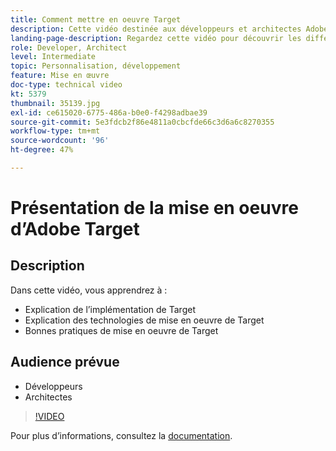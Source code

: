 ```yaml
---
title: Comment mettre en oeuvre Target
description: Cette vidéo destinée aux développeurs et architectes Adobe Target explique en détail la mise en œuvre de Target. Regardez cette vidéo pour découvrir les différentes technologies et utiliser les bonnes pratiques pour la mise en œuvre de Target.
landing-page-description: Regardez cette vidéo pour découvrir les différentes technologies et utiliser les bonnes pratiques pour la mise en œuvre de Target.
role: Developer, Architect
level: Intermediate
topic: Personnalisation, développement
feature: Mise en œuvre
doc-type: technical video
kt: 5379
thumbnail: 35139.jpg
exl-id: ce615020-6775-486a-b0e0-f4298adbae39
source-git-commit: 5e3fdcb2f86e4811a0cbcfde66c3d6a6c8270355
workflow-type: tm+mt
source-wordcount: '96'
ht-degree: 47%

---
```


# Présentation de la mise en oeuvre d’Adobe Target

## Description

Dans cette vidéo, vous apprendrez à :

* Explication de l’implémentation de Target
* Explication des technologies de mise en oeuvre de Target
* Bonnes pratiques de mise en oeuvre de Target

## Audience prévue

* Développeurs
* Architectes

>[!VIDEO](https://video.tv.adobe.com/v/35139/?quality=12)

Pour plus d’informations, consultez la [documentation](https://docs.adobe.com/content/help/en/target/using/implement-target/implementing-target.html).
